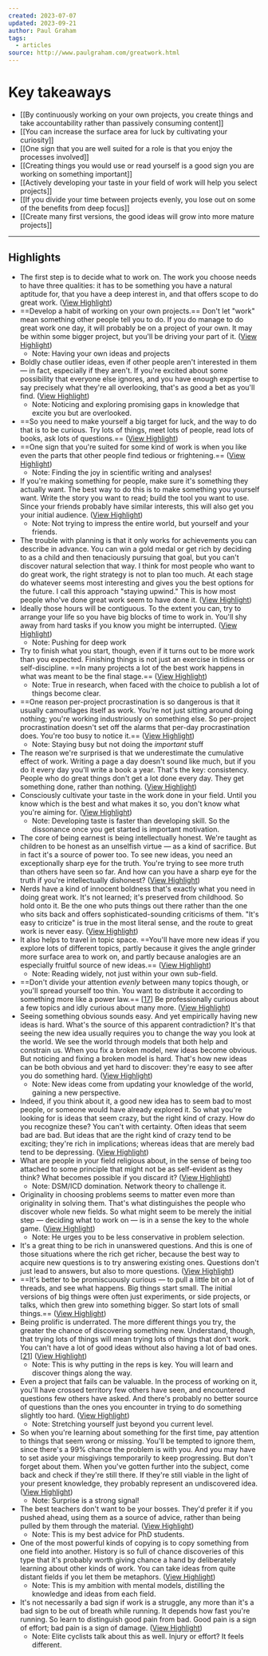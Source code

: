 ```yaml
---
created: 2023-07-07
updated: 2023-09-21
author: Paul Graham
tags:
  - articles
source: http://www.paulgraham.com/greatwork.html
---
```

# Key takeaways

- [[By continuously working on your own projects, you create things and take accountability rather than passively consuming content]]
- [[You can increase the surface area for luck by cultivating your curiosity]]
- [[One sign that you are well suited for a role is that you enjoy the processes involved]]
- [[Creating things you would use or read yourself is a good sign you are working on something important]]
- [[Actively developing your taste in your field of work will help you select projects]]
- [[If you divide your time between projects evenly, you lose out on some of the benefits from deep focus]]
- [[Create many first versions, the good ideas will grow into more mature projects]]

---

## Highlights
- The first step is to decide what to work on. The work you choose needs to have three qualities: it has to be something you have a natural aptitude for, that you have a deep interest in, and that offers scope to do great work. ([View Highlight](https://read.readwise.io/read/01h4r1kpkyqc3p3xgr35mbe9pc))
- ==Develop a habit of working on your own projects.== Don't let "work" mean something other people tell you to do. If you do manage to do great work one day, it will probably be on a project of your own. It may be within some bigger project, but you'll be driving your part of it. ([View Highlight](https://read.readwise.io/read/01h4r1mvmda93ebj9vhm5myvqm))
    - Note: Having your own ideas and projects
- Boldly chase outlier ideas, even if other people aren't interested in them — in fact, especially if they aren't. If you're excited about some possibility that everyone else ignores, and you have enough expertise to say precisely what they're all overlooking, that's as good a bet as you'll find. ([View Highlight](https://read.readwise.io/read/01h4r1rr11tnef00ca1kvcknsa))
    - Note: Noticing and exploring promising gaps in knowledge that excite you but are overlooked.
- ==So you need to make yourself a big target for luck, and the way to do that is to be curious. Try lots of things, meet lots of people, read lots of books, ask lots of questions.== ([View Highlight](https://read.readwise.io/read/01h4r1xfab84bg5dh5kwq93p7a))
- ==One sign that you're suited for some kind of work is when you like even the parts that other people find tedious or frightening.== ([View Highlight](https://read.readwise.io/read/01h4r1yy93te80ctysj3zhr1fg))
    - Note: Finding the joy in scientific writing and analyses!
- If you're making something for people, make sure it's something they actually want. The best way to do this is to make something you yourself want. Write the story you want to read; build the tool you want to use. Since your friends probably have similar interests, this will also get you your initial audience. ([View Highlight](https://read.readwise.io/read/01h4r201sx721bbp37vxt1fffb))
    - Note: Not trying to impress the entire world, but yourself and your friends.
- The trouble with planning is that it only works for achievements you can describe in advance. You can win a gold medal or get rich by deciding to as a child and then tenaciously pursuing that goal, but you can't discover natural selection that way.
  I think for most people who want to do great work, the right strategy is not to plan too much. At each stage do whatever seems most interesting and gives you the best options for the future. I call this approach "staying upwind." This is how most people who've done great work seem to have done it. ([View Highlight](https://read.readwise.io/read/01h4r22qgs94qte1fy55s9szjd))
- Ideally those hours will be contiguous. To the extent you can, try to arrange your life so you have big blocks of time to work in. You'll shy away from hard tasks if you know you might be interrupted. ([View Highlight](https://read.readwise.io/read/01h4r23zj7xhfc97vp93yaftfh))
    - Note: Pushing for deep work
- Try to finish what you start, though, even if it turns out to be more work than you expected. Finishing things is not just an exercise in tidiness or self-discipline. ==In many projects a lot of the best work happens in what was meant to be the final stage.== ([View Highlight](https://read.readwise.io/read/01h4r268tf4fe0jf8mnmhkgvjy))
    - Note: True in research, when faced with the choice to publish a lot of things become clear.
- ==One reason per-project procrastination is so dangerous is that it usually camouflages itself as work. You're not just sitting around doing nothing; you're working industriously on something else. So per-project procrastination doesn't set off the alarms that per-day procrastination does. You're too busy to notice it.== ([View Highlight](https://read.readwise.io/read/01h4r288t3se7fmc28k10ekb6n))
    - Note: Staying busy but not doing the *important* stuff
- The reason we're surprised is that we underestimate the cumulative effect of work. Writing a page a day doesn't sound like much, but if you do it every day you'll write a book a year. That's the key: consistency. People who do great things don't get a lot done every day. They get something done, rather than nothing. ([View Highlight](https://read.readwise.io/read/01h4r29vsbn3rvpndxqceyyef2))
- Consciously cultivate your taste in the work done in your field. Until you know which is the best and what makes it so, you don't know what you're aiming for. ([View Highlight](https://read.readwise.io/read/01h4r2cjzzerbs78tg1g6m1nxf))
    - Note: Developing taste is faster than developing skill. So the dissonance once you get started is important motivation.
- The core of being earnest is being intellectually honest. We're taught as children to be honest as an unselfish virtue — as a kind of sacrifice. But in fact it's a source of power too. To see new ideas, you need an exceptionally sharp eye for the truth. You're trying to see more truth than others have seen so far. And how can you have a sharp eye for the truth if you're intellectually dishonest? ([View Highlight](https://read.readwise.io/read/01h4r2gwj1g0pa8vfrg3hhr31e))
- Nerds have a kind of innocent boldness that's exactly what you need in doing great work. It's not learned; it's preserved from childhood. So hold onto it. Be the one who puts things out there rather than the one who sits back and offers sophisticated-sounding criticisms of them. "It's easy to criticize" is true in the most literal sense, and the route to great work is never easy. ([View Highlight](https://read.readwise.io/read/01h4r2jd7tgysc137g1t5xz131))
- It also helps to travel in topic space. ==You'll have more new ideas if you explore lots of different topics, partly because it gives the angle grinder more surface area to work on, and partly because analogies are an especially fruitful source of new ideas.== ([View Highlight](https://read.readwise.io/read/01h4r2sw1ehpktwrjhx6gtfh59))
    - Note: Reading widely, not just within your own sub-field.
- ==Don't divide your attention *evenly* between many topics though, or you'll spread yourself too thin. You want to distribute it according to something more like a power law.== [[17](http://paulgraham.com/greatwork.html?s=09#f17n)] Be professionally curious about a few topics and idly curious about many more. ([View Highlight](https://read.readwise.io/read/01h4r2tkw457ged7a1y6kpgn86))
- Seeing something obvious sounds easy. And yet empirically having new ideas is hard. What's the source of this apparent contradiction? It's that seeing the new idea usually requires you to change the way you look at the world. We see the world through models that both help and constrain us. When you fix a broken model, new ideas become obvious. But noticing and fixing a broken model is hard. That's how new ideas can be both obvious and yet hard to discover: they're easy to see after you do something hard. ([View Highlight](https://read.readwise.io/read/01h4zb87n73w3h9qwmpppqjx2h))
    - Note: New ideas come from updating your knowledge of the world, gaining a new perspective.
- Indeed, if you think about it, a good new idea has to seem bad to most people, or someone would have already explored it. So what you're looking for is ideas that seem crazy, but the right kind of crazy. How do you recognize these? You can't with certainty. Often ideas that seem bad are bad. But ideas that are the right kind of crazy tend to be exciting; they're rich in implications; whereas ideas that are merely bad tend to be depressing. ([View Highlight](https://read.readwise.io/read/01h4zbbb30byqnn2qm1yexmvj8))
- What are people in your field religious about, in the sense of being too attached to some principle that might not be as self-evident as they think? What becomes possible if you discard it? ([View Highlight](https://read.readwise.io/read/01h4zbe4hn4n38jtw7thx7ty72))
    - Note: DSM/ICD domination. Network theory to challenge it.
- Originality in choosing problems seems to matter even more than originality in solving them. That's what distinguishes the people who discover whole new fields. So what might seem to be merely the initial step — deciding what to work on — is in a sense the key to the whole game. ([View Highlight](https://read.readwise.io/read/01h4zbhxck5pv5fn4c7khnxap1))
    - Note: He urges you to be less conservative in problem selection.
- It's a great thing to be rich in unanswered questions. And this is one of those situations where the rich get richer, because the best way to acquire new questions is to try answering existing ones. Questions don't just lead to answers, but also to more questions. ([View Highlight](https://read.readwise.io/read/01h4zbntn0x5v85cqwxzq2sqrp))
- ==It's better to be promiscuously curious — to pull a little bit on a lot of threads, and see what happens. Big things start small. The initial versions of big things were often just experiments, or side projects, or talks, which then grew into something bigger. So start lots of small things.== ([View Highlight](https://read.readwise.io/read/01h4zbpnr6chgprefzf8s14vtd))
- Being prolific is underrated. The more different things you try, the greater the chance of discovering something new. Understand, though, that trying lots of things will mean trying lots of things that don't work. You can't have a lot of good ideas without also having a lot of bad ones. [[21](http://paulgraham.com/greatwork.html?s=09#f21n)] ([View Highlight](https://read.readwise.io/read/01h4zbq78k7zn7yvyhaxz8qakj))
    - Note: This is why putting in the reps is key. You will learn and discover things along the way.
- Even a project that fails can be valuable. In the process of working on it, you'll have crossed territory few others have seen, and encountered questions few others have asked. And there's probably no better source of questions than the ones you encounter in trying to do something slightly too hard. ([View Highlight](https://read.readwise.io/read/01h4zbvnp92qxv62e6wgs99fjf))
    - Note: Stretching yourself just beyond you current level.
- So when you're learning about something for the first time, pay attention to things that seem wrong or missing. You'll be tempted to ignore them, since there's a 99% chance the problem is with you. And you may have to set aside your misgivings temporarily to keep progressing. But don't forget about them. When you've gotten further into the subject, come back and check if they're still there. If they're still viable in the light of your present knowledge, they probably represent an undiscovered idea. ([View Highlight](https://read.readwise.io/read/01h4zbzf62nk7r6kzb88y0aase))
    - Note: Surprise is a strong signal!
- The best teachers don't want to be your bosses. They'd prefer it if you pushed ahead, using them as a source of advice, rather than being pulled by them through the material. ([View Highlight](https://read.readwise.io/read/01h4zc28ce7j6eqz355y2scvfg))
    - Note: This is my best advice for PhD students.
- One of the most powerful kinds of copying is to copy something from one field into another. History is so full of chance discoveries of this type that it's probably worth giving chance a hand by deliberately learning about other kinds of work. You can take ideas from quite distant fields if you let them be metaphors. ([View Highlight](https://read.readwise.io/read/01h4zc84pj5zs30zvmnb1s8j8q))
    - Note: This is my ambition with mental models, distilling the knowledge and ideas from each field.
- It's not necessarily a bad sign if work is a struggle, any more than it's a bad sign to be out of breath while running. It depends how fast you're running. So learn to distinguish good pain from bad. Good pain is a sign of effort; bad pain is a sign of damage. ([View Highlight](https://read.readwise.io/read/01h4zcexr5ttyhs0rwqj0gwy7t))
    - Note: Elite cyclists talk about this as well. Injury or effort? It feels different.
